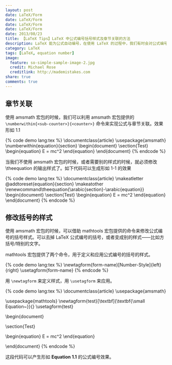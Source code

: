 ```yaml
---
layout: post
date: LaTeX/Form
date: LaTeX/Form
date: LaTeX/Form
date: LaTeX/Form
date: 2013/08/23
title: 【LaTeX Tips】LaTeX 中公式编号括号样式及章节关联的方法
description: LaTeX 能为公式自动编号，在使用 LaTeX 的过程中，我们有时会对公式编号的样式有一定的需求。
category: LaTeX
tags: [LaTeX, equation number]
image:
  feature: so-simple-sample-image-2.jpg
  credit: Michael Rose
  creditlink: http://mademistakes.com
share: true
comments: true
---
```


## 章节关联
使用 amsmath 宏包的时候，我们可以利用 amsmath 宏包提供的 `\numberwithin{<sub-counter>}{<counter>}` 命令来实现公式与章节关联。效果形如 1.1

{% code demo lang:tex %}
\documentclass{article}
\usepackage{amsmath}
\numberwithin{equation}{section}
\begin{document}
\section{Test}
\begin{equation}
E = mc^2
\end{equation}
\end{document}
{% endcode %}

当我们不使用 amsmath 宏包的时候，或者需要别的样式的时候，就必须修改 \theequation 的输出样式了。如下代码可以生成形如 1-1 的效果

<!--more-->

{% code demo lang:tex %}
\documentclass{article}
\makeatletter
\@addtoreset{equation}{section}
\makeatother
\renewcommand\theequation{\arabic{section}-\arabic{equation}}
\begin{document}
\section{Test}
\begin{equation}
E = mc^2
\end{equation}
\end{document}
{% endcode %}

## 修改括号的样式
使用 amsmath 宏包的时候，可以借助 mathtools 宏包提供的命令来修改公式编号的括号样式。可以去掉 LaTeX 公式编号的括号，或者变成别的样式——比如方括号/特别的文字。

mathtools 宏包提供了两个命令，用于定义和应用公式编号的括号的样式。

{% code demo lang:tex %}
\newtagform{form-name}[Number-Style]{left}{right}
\usetagform{form-name}
{% endcode %}

用 `\newtagform` 来定义样式，用 `\usetagform` 来应用。

{% code demo lang:tex %}
\documentclass{article}
\usepackage{amsmath}

\usepackage{mathtools}
\newtagform{test}[\textbf]{\textbf{\small Equation~}}{}
\usetagform{test}

\begin{document}

\section{Test}

\begin{equation}
E = mc^2
\end{equation}

\end{document}
{% endcode %}

这段代码可以产生形如 **Equation 1.1** 的公式编号效果。

